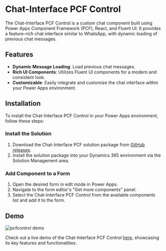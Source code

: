 # Chat-Interface PCF Control

The Chat-Interface PCF Control is a custom chat component built using Power Apps Component Framework (PCF), React, and Fluent UI. It provides a feature-rich chat interface similar to WhatsApp, with dynamic loading of previous chat messages.

## Features

- **Dynamic Message Loading**: Load previous chat messages.
- **Rich UI Components**: Utilizes Fluent UI components for a modern and consistent look.
- **Customizable**: Easily integrate and customize the chat interface within your Power Apps environment.

## Installation

To install the Chat-Interface PCF Control in your Power Apps environment, follow these steps:

### Install the Solution

1. Download the Chat-Interface PCF solution package from [GitHub releases](link-to-release).
2. Install the solution package into your Dynamics 365 environment via the Solution Management area.

### Add Component to a Form

1. Open the desired form in edit mode in Power Apps.
2. Navigate to the form editor's "Get more components" panel.
3. Select the Chat-Interface PCF Control from the available components list and add it to the form.

## Demo

![pcfcontrol demo](https://github.com/user-attachments/assets/97dcc972-f79d-4580-a94a-9e4242a9ae05)

Check out a live demo of the Chat-Interface PCF Control [here](https://github.com/user-attachments/assets/97dcc972-f79d-4580-a94a-9e4242a9ae05), showcasing its key features and functionalities.
